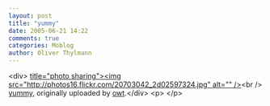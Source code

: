 ```yaml
---
layout: post
title: "yummy"
date: 2005-06-21 14:22
comments: true
categories: Moblog
author: Oliver Thylmann
---
```



&lt;div&gt;	[ title=&quot;photo sharing&quot;&gt;&lt;img src=&quot;http://photos16.flickr.com/20703042_2d02597324.jpg&quot; alt=&quot;&quot; /&gt;](http://www.flickr.com/photos/oliver/20703042/)&lt;br /&gt;	[yummy](http://www.flickr.com/photos/oliver/20703042/), originally uploaded by [owt](http://www.flickr.com/people/oliver/).&lt;/div&gt;				&lt;p&gt;	&lt;/p&gt;

